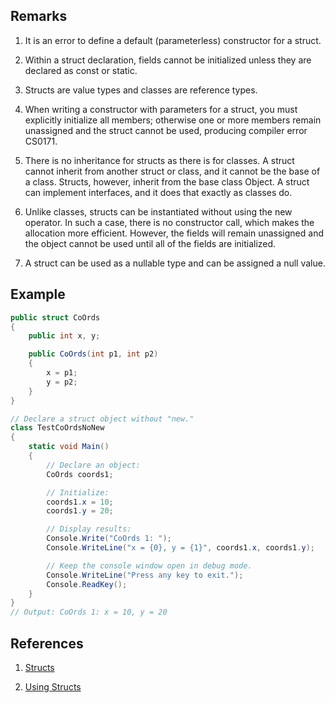 ## Remarks

1. It is an error to define a default (parameterless) constructor for a struct.

2. Within a struct declaration, fields cannot be initialized unless they are declared as const or static.

3. Structs are value types and classes are reference types.

4. When writing a constructor with parameters for a struct, you must explicitly initialize all members; otherwise one or more members remain unassigned and the struct cannot be used, producing compiler error CS0171.

5. There is no inheritance for structs as there is for classes. A struct cannot inherit from another struct or class, and it cannot be the base of a class. Structs, however, inherit from the base class Object. A struct can implement interfaces, and it does that exactly as classes do.

6. Unlike classes, structs can be instantiated without using the new operator. In such a case, there is no constructor call, which makes the allocation more efficient. However, the fields will remain unassigned and the object cannot be used until all of the fields are initialized.

7. A struct can be used as a nullable type and can be assigned a null value.

## Example

```C#
public struct CoOrds
{
    public int x, y;

    public CoOrds(int p1, int p2)
    {
        x = p1;
        y = p2;
    }
}
```

```C#
// Declare a struct object without "new."
class TestCoOrdsNoNew
{
    static void Main()
    {
        // Declare an object:
        CoOrds coords1;

        // Initialize:
        coords1.x = 10;
        coords1.y = 20;

        // Display results:
        Console.Write("CoOrds 1: ");
        Console.WriteLine("x = {0}, y = {1}", coords1.x, coords1.y);

        // Keep the console window open in debug mode.
        Console.WriteLine("Press any key to exit.");
        Console.ReadKey();
    }
}
// Output: CoOrds 1: x = 10, y = 20
```

## References

1. [Structs](https://docs.microsoft.com/en-us/dotnet/csharp/programming-guide/classes-and-structs/structs)

2. [Using Structs](https://docs.microsoft.com/en-us/dotnet/csharp/programming-guide/classes-and-structs/using-structs)